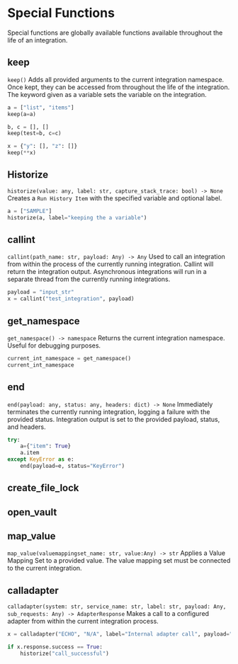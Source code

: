 # Special Functions

Special functions are globally available functions available throughout the life of an integration.

## keep

`keep()` Adds all provided arguments to the current integration namespace. Once kept, they can be accessed from throughout the life of the integration. The keyword given as a variable sets the variable on the integration.

```py
a = ["list", "items"]
keep(a=a)

b, c = [], []
keep(test=b, c=c)

x = {"y": [], "z": []}
keep(**x)
```

## Historize

`historize(value: any, label: str, capture_stack_trace: bool) -> None` Creates a `Run History Item` with the specified variable and optional label.

```py
a = ["SAMPLE"]
historize(a, label="keeping the a variable")
```

## callint

`callint(path_name: str, payload: Any) -> Any` Used to call an integration from within the process of the currently running integration. Callint will return the integration output. Asynchronous integrations will run in a separate thread from the currently running integrations.

```py
payload = "input_str"
x = callint("test_integration", payload)
```

## get\_namespace

`get_namespace() -> namespace` Returns the current integration namespace. Useful for debugging purposes.

```py
current_int_namespace = get_namespace()
current_int_namespace
```

## end

`end(payload: any, status: any, headers: dict) -> None` Immediately terminates the currently running integration, logging a failure with the provided status. Integration output is set to the provided payload, status, and headers.

```py
try:
    a={"item": True}
    a.item
except KeyError as e:
    end(payload=e, status="KeyError")
```

## create\_file\_lock

## open\_vault

## map\_value

`map_value(valuemappingset_name: str, value:Any) -> str` Applies a Value Mapping Set to a provided value. The value mapping set must be connected to the current integration.

## calladapter

`calladapter(system: str, service_name: str, label: str, payload: Any, sub_requests: Any) -> AdapterResponse` Makes a call to a configured adapter from within the current integration process.

```py
x = calladapter("ECHO", "N/A", label="Internal adapter call", payload="x")

if x.response.success == True:
    historize("call_successful")
```
